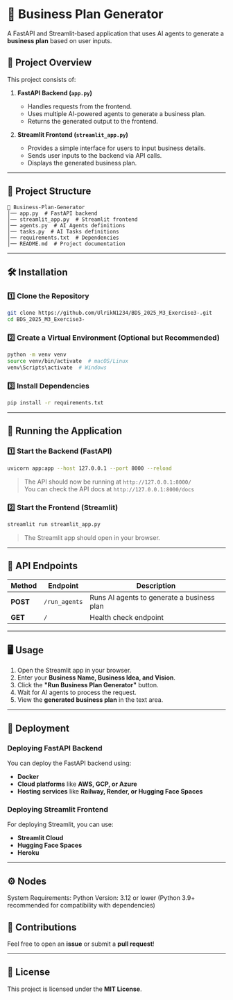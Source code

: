 # 🚀 Business Plan Generator  

A FastAPI and Streamlit-based application that uses AI agents to generate a **business plan** based on user inputs.  

## 📌 Project Overview  

This project consists of:  

1. **FastAPI Backend (`app.py`)**  
   - Handles requests from the frontend.  
   - Uses multiple AI-powered agents to generate a business plan.  
   - Returns the generated output to the frontend.  

2. **Streamlit Frontend (`streamlit_app.py`)**  
   - Provides a simple interface for users to input business details.  
   - Sends user inputs to the backend via API calls.  
   - Displays the generated business plan.  

---

## 📂 Project Structure  

```
📁 Business-Plan-Generator  
│── app.py  # FastAPI backend  
│── streamlit_app.py  # Streamlit frontend  
│── agents.py  # AI Agents definitions  
│── tasks.py  # AI Tasks definitions  
│── requirements.txt  # Dependencies  
│── README.md  # Project documentation  
```

---

## 🛠 Installation  

### 1️⃣ Clone the Repository  
```sh
git clone https://github.com/UlrikN1234/BDS_2025_M3_Exercise3-.git  
cd BDS_2025_M3_Exercise3- 
```

### 2️⃣ Create a Virtual Environment (Optional but Recommended)  
```sh
python -m venv venv  
source venv/bin/activate  # macOS/Linux  
venv\Scripts\activate  # Windows  
```

### 3️⃣ Install Dependencies  
```sh
pip install -r requirements.txt  
```

---

## 🚀 Running the Application  

### 1️⃣ Start the Backend (FastAPI)  
```sh
uvicorn app:app --host 127.0.0.1 --port 8000 --reload  
```

> The API should now be running at `http://127.0.0.1:8000/`  
> You can check the API docs at `http://127.0.0.1:8000/docs`

### 2️⃣ Start the Frontend (Streamlit)  
```sh
streamlit run streamlit_app.py  
```

> The Streamlit app should open in your browser.  

---

## 📡 API Endpoints  

| Method | Endpoint | Description |  
|--------|------------|-------------|  
| **POST** | `/run_agents` | Runs AI agents to generate a business plan |  
| **GET** | `/` | Health check endpoint |  

---

## 🖥 Usage  

1. Open the Streamlit app in your browser.  
2. Enter your **Business Name, Business Idea, and Vision**.  
3. Click the **"Run Business Plan Generator"** button.  
4. Wait for AI agents to process the request.  
5. View the **generated business plan** in the text area.  

---

## 🔧 Deployment  

### Deploying FastAPI Backend  

You can deploy the FastAPI backend using:  

- **Docker**  
- **Cloud platforms** like **AWS, GCP, or Azure**  
- **Hosting services** like **Railway, Render, or Hugging Face Spaces**  

### Deploying Streamlit Frontend  

For deploying Streamlit, you can use:  

- **Streamlit Cloud**  
- **Hugging Face Spaces**  
- **Heroku**  

---

## ⚙️ Nodes 

System Requirements:
Python Version: 3.12 or lower (Python 3.9+ recommended for compatibility with dependencies)

## 🤝 Contributions  

Feel free to open an **issue** or submit a **pull request**!  

---

## 📜 License  

This project is licensed under the **MIT License**.  
